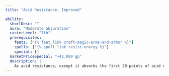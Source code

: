 ```yaml
---
title: "Acid Resistance, Improved"

ability:
  shortDesc: ""
  aura: "Moderate abjuration"
  casterLevel: "7th"
  prerequisites:
    feats: ["{% feat_link craft-magic-arms-and-armor %}"]
    spells: ["{% spell_link resist-energy %}"]
    special: []
  marketPriceSpecial: "+42,000 gp"
  description: |
    As acid resistance, except it absorbs the first 20 points of acid damage per attack.
---
```

